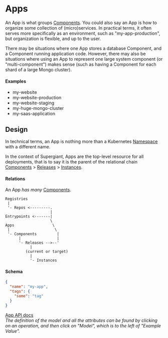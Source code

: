 # Apps

An App is what groups [Components](components.md). You could also say an App is
how to organize some collection of (micro)services. In practical terms, it often
serves more specifically as an environment, such as "my-app-production", but
organization is flexible, and up to the user.

There may be situations where one App stores a database Component, and a
Component running application code. However, there may also be situations where
using an App to represent one large system component (or "multi-component")
makes sense (such as having a Component for each shard of a large Mongo cluster).

#### Examples

- my-website
- my-website-production
- my-website-staging
- my-huge-mongo-cluster
- my-saas-application

## Design

In technical terms, an App is nothing more than a Kubernetes
[Namespace](https://github.com/kubernetes/kubernetes/blob/master/docs/admin/namespaces.md)
with a different name.

In the context of Supergiant, Apps are the top-level resource for all deployments,
that is to say it is the parent of the relational chain
[Components](components.md) > [Releases](releases.md) > [Instances](instances.md).

#### Relations

An App _has many_ [Components](components.md).

```
Registries
 |
 '- Repos <---------.
                    |
Entrypoints <-------|
                    \
Apps                 \
 |                    \
 '- Components         |
      |                |
      '- Releases -->--'
           |
         (current or target)
           |
           '- Instances
```

#### Schema

```json
{
  "name": "my-app",
  "tags": {
    "some": "tag"
  }
}
```

[App API docs](http://supergiant-batman-364753107.us-east-1.elb.amazonaws.com:31590/docs/#/Apps)
<br>
_The definition of the model and all the attributes can be found by clicking on
an operation, and then click on "Model", which is to the left of "Example Value"._
